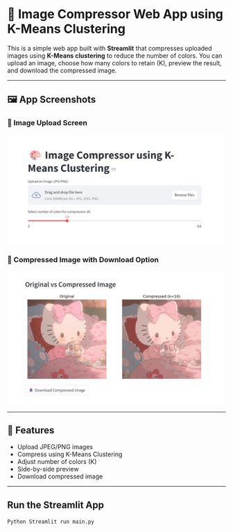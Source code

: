 # 🎨 Image Compressor Web App using K-Means Clustering

This is a simple web app built with **Streamlit** that compresses uploaded images using **K-Means clustering** to reduce the number of colors. You can upload an image, choose how many colors to retain (K), preview the result, and download the compressed image.


---

## 🖼️ App Screenshots

### 🔹 Image Upload Screen
<img src="assets/img2.png" width="500"/>

### 🔹 Compressed Image with Download Option
<img src="assets/img1.png" width="500"/>


---

## 🚀 Features

- Upload JPEG/PNG images
- Compress using K-Means Clustering
- Adjust number of colors (K)
- Side-by-side preview
- Download compressed image


---

## Run the Streamlit App
```bash
Python Streamlit run main.py

